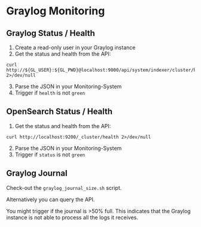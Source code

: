 # Graylog Monitoring

## Graylog Status / Health

1. Create a read-only user in your Graylog instance
2. Get the status and health from the API:

  ```
  curl http://${GL_USER}:${GL_PWD}@localhost:9000/api/system/indexer/cluster/health 2>/dev/null
  ```

3. Parse the JSON in your Monitoring-System
4. Trigger if `health` is not `green`

## OpenSearch Status / Health

1. Get the status and health from the API:

  ```
  curl http://localhost:9200/_cluster/health 2>/dev/null
  ```

2. Parse the JSON in your Monitoring-System
3. Trigger if `status` is not `green`

## Graylog Journal

Check-out the `graylog_journal_size.sh` script.

Alternatively you can query the API.

You might trigger if the journal is >50% full. This indicates that the Graylog instance is not able to process all the logs it receives.
